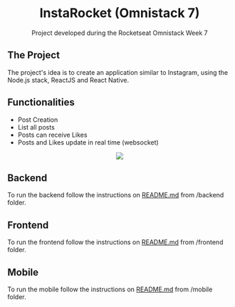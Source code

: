 <h1 align="center">InstaRocket (Omnistack 7)</h1>
<p align="center">Project developed during the Rocketseat Omnistack Week 7</p>

## The Project

 The project's idea is to create an application similar to Instagram, using the Node.js stack, ReactJS and React Native.

 ## Functionalities

- Post Creation
- List all posts
- Posts can receive Likes
- Posts and Likes update in real time (websocket)

<p align="center">
  <img src="./.github/projeto.png" />
</p>

## Backend

To run the backend follow the instructions on [README.md](https://github.com/rolfottenfels/InstaRocket/blob/master/backend/README.md) from /backend folder.


## Frontend

To run the frontend follow the instructions on [README.md](https://github.com/rolfottenfels/InstaRocket/blob/master/frontend/README.md) from /frontend folder.


## Mobile

To run the mobile follow the instructions on [README.md](https://github.com/rolfottenfels/InstaRocket/blob/master/mobile/README.md) from /mobile folder.
